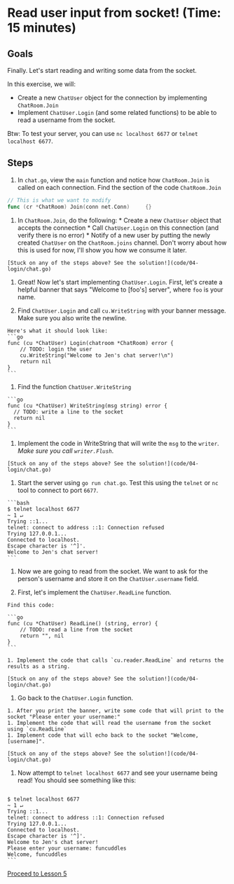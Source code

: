 # Read user input from socket! (Time: 15 minutes)

## Goals

Finally.  Let's start reading and writing some data from the socket.

In this exercise, we will:

 * Create a new `ChatUser` object for the connection by implementing `ChatRoom.Join`
 * Implement `ChatUser.Login` (and some related functions) to be able to read
 a username from the socket.

Btw: To test your server, you can use `nc localhost 6677` or `telnet localhost 6677`.

## Steps


1. In `chat.go`, view the `main` function and notice how `ChatRoom.Join` is called
on each connection.  Find the section of the code `ChatRoom.Join` 

  ```go
  // This is what we want to modify
  func (cr *ChatRoom) Join(conn net.Conn)     {}
  ```

  1. In `ChatRoom.Join`, do the following: 
    * Create a new `ChatUser` object that accepts the connection
    * Call `ChatUser.Login` on this connection (and verify there is no error)
    * Notify of a new user by putting the newly created `ChatUser` on the `ChatRoom.joins` channel. 
    Don't worry about how this is used for now, I'll show you how we consume it later.

    [Stuck on any of the steps above? See the solution!](code/04-login/chat.go)

1. Great! Now let's start implementing `ChatUser.Login`.  First, let's create a 
helpful banner that says "Welcome to [foo's] server", where `foo` is your name.

  1. Find `ChatUser.Login` and call `cu.WriteString` with your banner message. 
    Make sure you also write the newline.

    Here's what it should look like: 
    ```go
    func (cu *ChatUser) Login(chatroom *ChatRoom) error {
    	// TODO: login the user
    	cu.WriteString("Welcome to Jen's chat server!\n")
    	return nil
    }
    ```
  
  1. Find the function `ChatUser.WriteString`

    ```go
    func (cu *ChatUser) WriteString(msg string) error {
      // TODO: write a line to the socket
      return nil
    }
    ```

  1. Implement the code in WriteString that will write the `msg` to the `writer`.
  *Make sure you call `writer.Flush`*.

    [Stuck on any of the steps above? See the solution!](code/04-login/chat.go)

  1. Start the server using `go run chat.go`. Test this using the `telnet` or `nc` tool
  to connect to port `6677`.

    ```bash
    $ telnet localhost 6677                                                                                                                      ~ 1 ↵
    Trying ::1...
    telnet: connect to address ::1: Connection refused
    Trying 127.0.0.1...
    Connected to localhost.
    Escape character is '^]'.
    Welcome to Jen's chat server!
    ```
1. Now we are going to read from the socket.  We want to ask for the person's 
username and store it on the `ChatUser.username` field. 

  1. First, let's implement the `ChatUser.ReadLine` function.

    Find this code:

    ```go
    func (cu *ChatUser) ReadLine() (string, error) {
    	// TODO: read a line from the socket
    	return "", nil
    }
    ```

    1. Implement the code that calls `cu.reader.ReadLine` and returns the results as a string.

    [Stuck on any of the steps above? See the solution!](code/04-login/chat.go)

  1. Go back to the `ChatUser.Login` function.  

    1. After you print the banner, write some code that will print to the socket "Please enter your username:"
    1. Implement the code that will read the username from the socket using `cu.ReadLine`
    1. Implement code that will echo back to the socket "Welcome, [username]".

    [Stuck on any of the steps above? See the solution!](code/04-login/chat.go)

  1. Now attempt to `telnet localhost 6677` and see your username being read! 
  You should see something like this:

     ```bash
    $ telnet localhost 6677                                                                                                                      ~ 1 ↵
    Trying ::1...
    telnet: connect to address ::1: Connection refused
    Trying 127.0.0.1...
    Connected to localhost.
    Escape character is '^]'.
    Welcome to Jen's chat server!
    Please enter your username: funcuddles
    Welcome, funcuddles
    ```

[Proceed to Lesson 5](04-user-struct.md)
